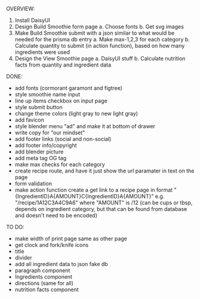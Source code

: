 OVERVIEW:

1. Install DaisyUI
2. Design Build Smoothie form page
   a. Choose fonts
   b. Get svg images
3. Make Build Smoothie submit with a json similar to what would be needed for the prisma db entry
   a. Make max-1,2,3 for each category
   b. Calculate quantity to submit (in action function), based on how many ingredients were used
4. Design the View Smoothie page
   a. DaisyUI stuff
   b. Calculate nutrition facts from quantity and ingredient data

DONE:

- add fonts (cormorant garamont and figtree)
- style smoothie name input
- line up items checkbox on input page
- style submit button
- change theme colors (light gray to new light gray)
- add favicon
- style blender menu "ad" and make it at bottom of drawer
- write copy for "our mindset"
- add footer links (social and non-social)
- add footer info/copyright
- add blender picture
- add meta tag OG tag
- make max checks for each category
- create recipe route, and have it just show the url paramater in text on the page
- form validation
- make action function create a get link to a recipe page in format "{IngredientID}A{AMOUNT}C{IngredientID}A{AMOUNT}" e.g. "/recipe/1A12C3A4C9A6" where "AMOUNT" is /12 (can be cups or tbsp, depends on ingredient category, but that can be found from database and doesn't need to be encoded)

TO DO:

- make width of print page same as other page
- get clock and fork/knife icons
- title
- divider
- add all ingredient data to json fake db
- paragraph component
- Ingredients component
- directions (same for all)
- nutrition facts component
